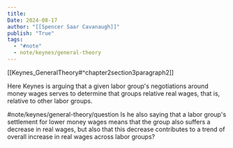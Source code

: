 ```yaml
---
title:
Date: 2024-08-17
author: "[[Spencer Saar Cavanaugh]]"
publish: "True"
tags:
  - "#note"
  - note/keynes/general-theory
---
```


[[Keynes_GeneralTheory#^chapter2section3paragraph2]]

Here Keynes is arguing that a given labor group's negotiations around money wages serves to determine that groups relative real wages, that is, relative to other labor groups.

#note/keynes/general-theory/question Is he also saying that a labor group's settlement for lower money wages means that the group also suffers a decrease in real wages, but also that this decrease contributes to a trend of overall increase in real wages across labor groups?
